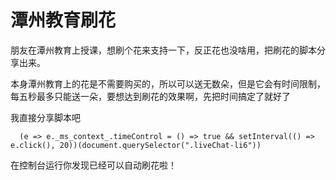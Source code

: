 # 潭州教育刷花

朋友在潭州教育上授课，想刷个花来支持一下，反正花也没啥用，把刷花的脚本分享出来。

本身潭州教育上的花是不需要购买的，所以可以送无数朵，但是它会有时间限制，每五秒最多只能送一朵，要想达到刷花的效果啊，先把时间搞定了就好了

我直接分享脚本吧

```
  (e => e._ms_context_.timeControl = () => true && setInterval(() => e.click(), 20))(document.querySelector(".liveChat-li6"))
```

在控制台运行你发现已经可以自动刷花啦！